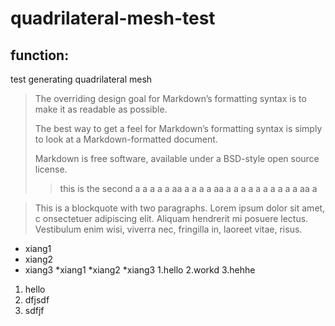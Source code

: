 quadrilateral-mesh-test
=======================


function:
----------------------
test generating quadrilateral mesh
>The overriding design goal for Markdown’s formatting syntax is to make it as readable as possible.
>
>The best way to get a feel for Markdown’s formatting syntax is simply to look at a Markdown-formatted document.
>
>Markdown is free software, available under a BSD-style open source license.
>>this is the second a a a a a                                  aa  a a  a a aa a a a  a a a a a a a  aa  a

>This is a blockquote with two paragraphs. Lorem ipsum dolor sit amet,
 c onsectetuer adipiscing elit. Aliquam hendrerit mi posuere lectus.
 Vestibulum enim wisi, viverra nec, fringilla in, laoreet vitae, risus.


*  xiang1
*  xiang2
*  xiang3
*xiang1
*xiang2
*xiang3
1.hello
2.workd
3.hehhe


1. hello
2. dfjsdf
3. sdfjf
